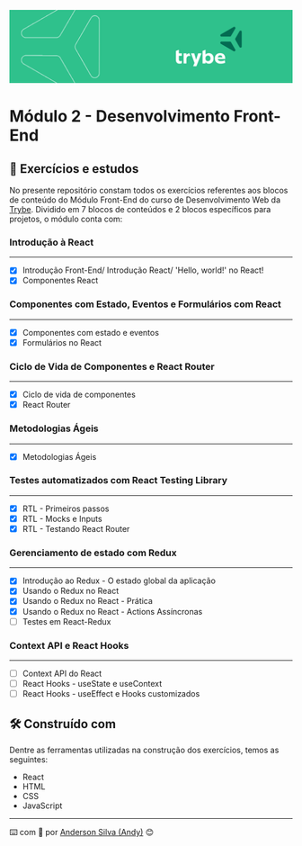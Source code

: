 ![imagem](https://github.com/AndersonSilva94/trybe-exercises-frontend/blob/main/assets/CAPA%20LINKEDIN_PERFIL%20PESSOAL03.png)
# Módulo 2 - Desenvolvimento Front-End

## :rocket: Exercícios e estudos

No presente repositório constam todos os exercícios referentes aos blocos de conteúdo do Módulo Front-End do curso de Desenvolvimento Web da [Trybe](https://www.betrybe.com/). Dividido em 7 blocos de conteúdos e 2 blocos específicos para projetos, o módulo conta com:


### Introdução à React
---

- [x] Introdução Front-End/ Introdução React/ 'Hello, world!' no React!
- [x] Componentes React

### Componentes com Estado, Eventos e Formulários com React
---

- [x] Componentes com estado e eventos
- [x] Formulários no React

### Ciclo de Vida de Componentes e React Router
---

- [x] Ciclo de vida de componentes
- [x] React Router

### Metodologias Ágeis
---

- [x] Metodologias Ágeis

### Testes automatizados com React Testing Library
---

- [x] RTL - Primeiros passos
- [x] RTL - Mocks e Inputs
- [x] RTL - Testando React Router

### Gerenciamento de estado com Redux
---

- [x] Introdução ao Redux - O estado global da aplicação
- [x] Usando o Redux no React
- [x] Usando o Redux no React - Prática
- [x] Usando o Redux no React - Actions Assíncronas
- [ ] Testes em React-Redux

### Context API e React Hooks
---

- [ ] Context API do React
- [ ] React Hooks - useState e useContext
- [ ] React Hooks - useEffect e Hooks customizados

## :hammer_and_wrench: Construído com

Dentre as ferramentas utilizadas na construção dos exercícios, temos as seguintes:

* React
* HTML
* CSS
* JavaScript

---
:keyboard: com :purple_heart: por [Anderson Silva (Andy)](https://www.linkedin.com/in/andssilva/) 😊
